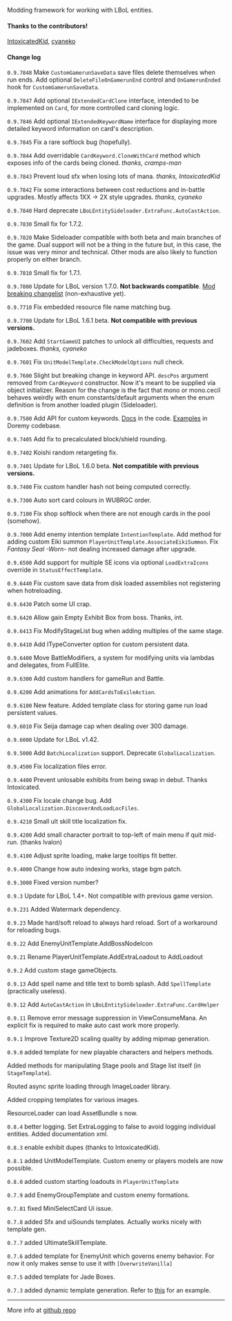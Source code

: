 Modding framework for working with LBoL entities.

#### Thanks to the contributors!

[IntoxicatedKid](https://github.com/IntoxicatedKid),
[cyaneko](https://github.com/cyaneko)

#### Change log

`0.9.7848` Make `CustomGamerunSaveData` save files delete themselves when run ends. Add optional `DeleteFileOnGamerunEnd` control and `OnGamerunEnded` hook for `CustomGamerunSaveData`.

`0.9.7847` Add optional `IExtendedCardClone` interface, intended to be implemented on `Card`, for more controlled card cloning logic.

`0.9.7846` Add optional `IExtendedKeywordName` interface for displaying more detailed keyword information on card's description.

`0.9.7845` Fix a rare softlock bug (hopefully).

`0.9.7844` Add overridable `CardKeyword.CloneWithCard` method which exposes info of the cards being cloned. *thanks, cramps-man*

`0.9.7843` Prevent loud sfx when losing lots of mana. *thanks, IntoxicatedKid*

`0.9.7842` Fix some interactions between cost reductions and in-battle upgrades. Mostly affects 1XX -> 2X style upgrades. *thanks, cyaneko*

`0.9.7840` Hard deprecate `LBoLEntitySideloader.ExtraFunc.AutoCastAction`.

`0.9.7830` Small fix for 1.7.2.

`0.9.7820` Make Sideloader compatible with both beta and main branches of the game. Dual support will not be a thing in the future but, in this case, the issue was very minor and technical. Other mods are also likely to function properly on either branch.

`0.9.7810` Small fix for 1.7.1.

`0.9.7800` Update for LBoL version 1.7.0. **Not backwards compatible**. [Mod breaking changelist](https://github.com/Neoshrimp/LBoL-Entity-Sideloader/blob/master/src/LBoL-Entity-Sideloader/1.7.0_update_change_checklist.md) (non-exhaustive yet).

`0.9.7710` Fix embedded resource file name matching bug.

`0.9.7700` Update for LBoL 1.6.1 beta. **Not compatible with previous versions.**

`0.9.7602` Add `StartGameUI` patches to unlock all difficulties, requests and jadeboxes. *thanks, cyaneko*

`0.9.7601` Fix `UnitModelTemplate.CheckModelOptions` null check.

`0.9.7600` Slight but breaking change in keyword API. `descPos` argument removed from `CardKeyword` constructor. Now it's meant to be supplied via object initializer. Reason for the change is the fact that mono or mono.cecil behaves weirdly with enum constants/default arguments when the enum definition is from another loaded plugin (Sideloader).

`0.9.7500` Add API for custom keywords. [Docs](https://github.com/Neoshrimp/LBoL-Entity-Sideloader/tree/master/src/LBoL-Entity-Sideloader/CustomKeywords) in the code. [Examples](https://github.com/Neoshrimp/LBoL_Doremy/blob/DLrework/LBoL_Doremy/DoremyChar/Keywords/DoremyKw.cs) in Doremy codebase.

`0.9.7405` Add fix to precalculated block/shield rounding.

`0.9.7402` Koishi random retargeting fix.

`0.9.7401` Update for LBoL 1.6.0 beta. **Not compatible with previous versions.**

`0.9.7400` Fix custom handler hash not being computed correctly.

`0.9.7300` Auto sort card colours in WUBRGC order.

`0.9.7100` Fix shop softlock when there are not enough cards in the pool (somehow).

`0.9.7000` Add enemy intention template `IntentionTemplate`. 
Add method for adding custom Eiki summon `PlayerUnitTemplate.AssociateEikiSummon`.
Fix *Fantasy Seal -Worn-* not dealing increased damage after upgrade.

`0.9.6500` Add support for multiple SE icons via optional `LoadExtraIcons` override in `StatusEffectTemplate`.

`0.9.6440` Fix custom save data from disk loaded assemblies not registering when hotreloading.

`0.9.6430` Patch some UI crap.

`0.9.6420` Allow gain Empty Exhibit Box from boss. Thanks, int.

`0.9.6413` Fix ModifyStageList bug when adding multiples of the same stage.

`0.9.6410` Add ITypeConverter option for custom persistent data.

`0.9.6400` Move BattleModifiers, a system for modifying units via lambdas and delegates, from FullElite.

`0.9.6300` Add custom handlers for gameRun and Battle.

`0.9.6200` Add animations for `AddCardsToExileAction`.

`0.9.6100` New feature. Added template class for storing game run load persistent values.

`0.9.6010` Fix Seija damage cap when dealing over 300 damage.

`0.9.6000` Update for LBoL v1.42.

`0.9.5000` Add `BatchLocalization` support. Deprecate `GlobalLocalization`.

`0.9.4500` Fix localization files error.

`0.9.4400` Prevent unlosable exhibits from being swap in debut. Thanks Intoxicated.

`0.9.4300` Fix locale change bug. Add `GlobalLocalization.DiscoverAndLoadLocFiles`.

`0.9.4210` Small ult skill title localization fix.

`0.9.4200` Add small character portrait to top-left of main menu if quit mid-run. (thanks lvalon)

`0.9.4100` Adjust sprite loading, make large tooltips fit better.

`0.9.4000` Change how auto indexing works, stage bgm patch.

`0.9.3000` Fixed version number?

`0.9.3` Update for LBoL 1.4+. Not compatible with previous game version.

`0.9.231` Added Watermark dependency.

`0.9.23` Made hard/soft reload to always hard reload. Sort of a workaround for reloading bugs.

`0.9.22` Add EnemyUnitTemplate.AddBossNodeIcon

`0.9.21` Rename PlayerUnitTemplate.AddExtraLoadout to AddLoadout

`0.9.2` Add custom stage gameObjects.

`0.9.13` Add spell name and title text to bomb splash. Add `SpellTemplate` (practically useless).

`0.9.12` Add `AutoCastAction` in `LBoLEntitySideloader.ExtraFunc.CardHelper`

`0.9.11` Remove error message suppression in ViewConsumeMana. An explicit fix is required to make auto cast work more properly.

`0.9.1` Improve Texture2D scaling quality by adding mipmap generation.

`0.9.0` added template for new playable characters and helpers methods. 

Added methods for manipulating Stage pools and Stage list itself (in `StageTemplate`). 

Routed async sprite loading through ImageLoader library.  

Added cropping templates for various images.

ResourceLoader can load AssetBundle s now.

`0.8.4` better logging. Set ExtraLogging to false to avoid logging individual entities. Added documentation xml.

`0.8.3` enable exhibit dupes (thanks to IntoxicatedKid).

`0.8.1` added UnitModelTemplate. Custom enemy or players models are now possible.

`0.8.0` added custom starting loadouts in `PlayerUnitTemplate`

`0.7.9` add EnemyGroupTemplate and custom enemy formations.

`0.7.81` fixed MiniSelectCard Ui issue.

`0.7.8` added Sfx and uiSounds templates. Actually works nicely with template gen.

`0.7.7` added UltimateSkillTemplate.

`0.7.6` added template for EnemyUnit which governs enemy behavior. For now it only makes sense to use it with `[OverwriteVanilla]`

`0.7.5` added template for Jade Boxes.

`0.7.3` added dynamic template generation. Refer to [this](https://github.com/Neoshrimp/LBoL-Entity-Sideloader/blob/master/src/TermplateGenTests/Generation.cs) for an example.


-------------------------------------

More info at [github repo](https://github.com/Neoshrimp/LBoL-Entity-Sideloader/tree/master)
